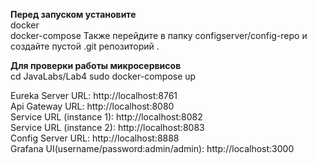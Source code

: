 **Перед запуском установите**  
docker  
docker-compose
Также перейдите в папку configserver/config-repo и создайте пустой .git репозиторий .

**Для проверки работы микросервисов**  
cd JavaLabs/Lab4
sudo docker-compose up

Eureka Server URL: http://localhost:8761  
Api Gateway URL: http://localhost:8080  
Service URL (instance 1): http://localhost:8082  
Service URL (instance 2): http://localhost:8083  
Config Server URL: http://localhost:8888  
Grafana UI(username/password:admin/admin): http://localhost:3000
